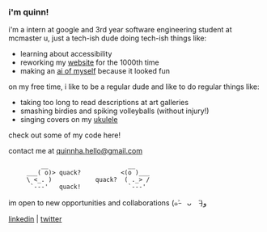 ### i'm quinn!

i'm a intern at google and 3rd year software engineering student at mcmaster u, just a tech-ish dude doing tech-ish things like:
- learning about accessibility
- reworking my [website](https://www.quinnha.xyz/) for the 1000th time
- making an [ai of myself](https://www.quinnha.xyz/quinn-ai) because it looked fun

on my free time, i like to be a regular dude and like to do regular things like:
- taking too long to read descriptions at art galleries 
- smashing birdies and spiking volleyballs (without injury!)
- singing covers on my [ukulele](https://www.instagram.com/qh.music/)

check out some of my code here! 

contact me at [quinnha.hello@gmail.com](mailto:quinnha.hello@gmail.com) 





             __                      __
         ___( o)> quack?           <(o )___
         \ <_. )            quack?  ( ._> /
          `---'   quack!             `---'   

im open to new opportunities and collaborations <nobr>(๑˃̵　ᴗ　˂̵)و</nobr>

[linkedin](https://www.linkedin.com/in/quinn-ha/) | [twitter](https://twitter.com/qvinnh)

<!--
**quinnha/quinnha** is a ✨ _special_ ✨ repository because its `README.md` (this file) appears on your GitHub profile.

Here are some ideas to get you started:

- 🔭 I’m currently working on ...
- 🌱 I’m currently learning ...
- 👯 I’m looking to collaborate on ...
- 🤔 I’m looking for help with ...
- 💬 Ask me about ...
- 📫 How to reach me: ...
- 😄 Pronouns: ...
- ⚡ Fun fact: ...
-->
